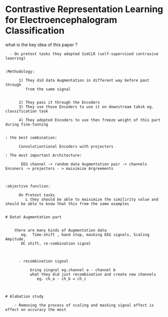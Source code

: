 # Contrastive Representation Learning for Electroencephalogram Classification


   what is the key idea of this paper ?
      
      - On pretext tasks they adopted SimCLR (self-supervised contrasive leanring) 
       

    :Methodology:
          
          1) They did data Augmentation in different way before past through 
             from the same signal 


          2) They pass it through the Encoders 
          3) They use those Encoders to use it on downstream taksk eg. classification task 

          4) They adopted Encoders to use then freeze weight of this part during fine-tunning 
    

    : the best combination: 
         
          Convolutiontional Encoders with projectors

    : The most important Architecture: 
        
           EEG channel -> random data Augmentation pair -> channels Enconers -> projectors - > maiximize Argreements

    

    :objective function:
          
          On Pretext tasks
             L they should be able to maiximize the similirity value and should be able to know that this from the same examples
   

    # Datat Augmentation part  
     

        there are many kinds of Augmentation data 
           eg.  Time-shift , band stop, masking EEG signals, Scaling Ampitude, 
           DC shift, re-combination signal 



          - recombination signal  
               
               bring singnal eg.channel a - channel b 
               what they did just recombination and create new channels 
                  eg. ch_a - ch_b = ch_c
                  
    

    # Alabation study 
       
        - Removing the process of scaling and masking signal effect is effect on accuracy the most 
